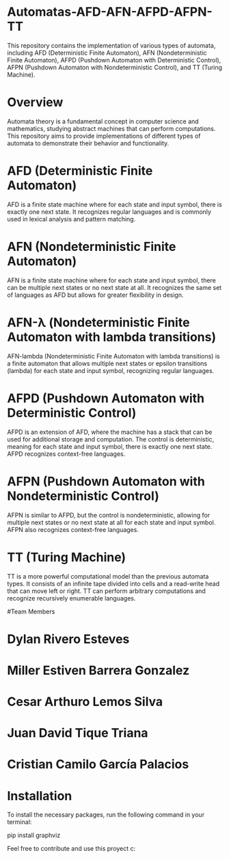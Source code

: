 # Automatas-AFD-AFN-AFPD-AFPN-TT
This repository contains the implementation of various types of automata, including AFD (Deterministic Finite Automaton), AFN (Nondeterministic Finite Automaton), AFPD (Pushdown Automaton with Deterministic Control), AFPN (Pushdown Automaton with Nondeterministic Control), and TT (Turing Machine).

# Overview
Automata theory is a fundamental concept in computer science and mathematics, studying abstract machines that can perform computations. This repository aims to provide implementations of different types of automata to demonstrate their behavior and functionality.

# AFD (Deterministic Finite Automaton)
AFD is a finite state machine where for each state and input symbol, there is exactly one next state. It recognizes regular languages and is commonly used in lexical analysis and pattern matching.

# AFN (Nondeterministic Finite Automaton)
AFN is a finite state machine where for each state and input symbol, there can be multiple next states or no next state at all. It recognizes the same set of languages as AFD but allows for greater flexibility in design.

# AFN-λ (Nondeterministic Finite Automaton with lambda transitions)
AFN-lambda (Nondeterministic Finite Automaton with lambda transitions) is a finite automaton that allows multiple next states or epsilon transitions (lambda) for each state and input symbol, recognizing regular languages.

# AFPD (Pushdown Automaton with Deterministic Control)
AFPD is an extension of AFD, where the machine has a stack that can be used for additional storage and computation. The control is deterministic, meaning for each state and input symbol, there is exactly one next state. AFPD recognizes context-free languages.

# AFPN (Pushdown Automaton with Nondeterministic Control)
AFPN is similar to AFPD, but the control is nondeterministic, allowing for multiple next states or no next state at all for each state and input symbol. AFPN also recognizes context-free languages.

# TT (Turing Machine)
TT is a more powerful computational model than the previous automata types. It consists of an infinite tape divided into cells and a read-write head that can move left or right. TT can perform arbitrary computations and recognize recursively enumerable languages.

#Team Members
# Dylan Rivero Esteves
# Miller Estiven Barrera Gonzalez
# Cesar Arthuro Lemos Silva
# Juan David Tique Triana
# Cristian Camilo García Palacios

# Installation
To install the necessary packages, run the following command in your terminal:

pip install graphviz

Feel free to contribute and use this proyect c:

